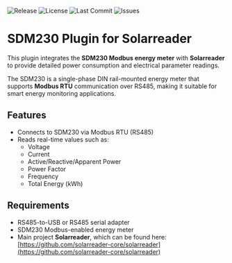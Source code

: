 ![Release](https://img.shields.io/github/v/release/solarreader-plugins/plugin-sdm230)
![License](https://img.shields.io/github/license/solarreader-plugins/plugin-sdm230)
![Last Commit](https://img.shields.io/github/last-commit/solarreader-plugins/plugin-sdm230)
![Issues](https://img.shields.io/github/issues/solarreader-plugins/plugin-sdm230)


# SDM230 Plugin for Solarreader

This plugin integrates the **SDM230 Modbus energy meter** with **Solarreader** to provide detailed power consumption and electrical parameter readings.

The SDM230 is a single-phase DIN rail-mounted energy meter that supports **Modbus RTU** communication over RS485, making it suitable for smart energy monitoring applications.

## Features

- Connects to SDM230 via Modbus RTU (RS485)
- Reads real-time values such as:
    - Voltage
    - Current
    - Active/Reactive/Apparent Power
    - Power Factor
    - Frequency
    - Total Energy (kWh)

## Requirements

- RS485-to-USB or RS485 serial adapter
- SDM230 Modbus-enabled energy meter
- Main project **Solarreader**, which can be found here:  
  [https://github.com/solarreader-core/solarreader](https://github.com/solarreader-core/solarreader)



